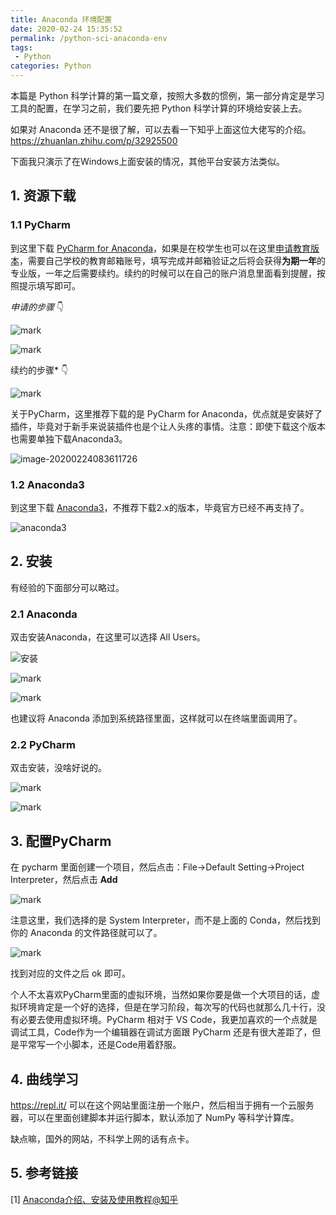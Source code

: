 ```yaml
---
title: Anaconda 环境配置
date: 2020-02-24 15:35:52
permalink: /python-sci-anaconda-env
tags: 
 - Python
categories: Python
---
```


本篇是 Python 科学计算的第一篇文章，按照大多数的惯例，第一部分肯定是学习工具的配置，在学习之前，我们要先把 Python 科学计算的环境给安装上去。

<!-- more -->

如果对 Anaconda 还不是很了解，可以去看一下知乎上面这位大佬写的介绍。https://zhuanlan.zhihu.com/p/32925500

下面我只演示了在Windows上面安装的情况，其他平台安装方法类似。

## 1. 资源下载

### 1.1 PyCharm

到这里下载 [PyCharm for Anaconda](https://www.jetbrains.com/pycharm/promo/anaconda/)，如果是在校学生也可以在这里[申请教育版本](https://www.jetbrains.com/shop/eform/students)，需要自己学校的教育邮箱账号，填写完成并邮箱验证之后将会获得**为期一年**的专业版，一年之后需要续约。续约的时候可以在自己的账户消息里面看到提醒，按照提示填写即可。

*申请的步骤* 👇

![mark](https://xerrors.oss-cn-shanghai.aliyuncs.com/blog/20200224/nbX77fQ1IfOd.png)

![mark](https://xerrors.oss-cn-shanghai.aliyuncs.com/blog/20200224/m878qH4RtaAO.png)

续约的步骤* 👇

![mark](https://xerrors.oss-cn-shanghai.aliyuncs.com/blog/20200224/R5buXiBoaDEL.png)

关于PyCharm，这里推荐下载的是 PyCharm for Anaconda，优点就是安装好了插件，毕竟对于新手来说装插件也是个让人头疼的事情。注意：即使下载这个版本也需要单独下载Anaconda3。

![image-20200224083611726](https://xerrors.oss-cn-shanghai.aliyuncs.com/blog/20200224/oUswrUDxTHub.png)

### 1.2 Anaconda3

到这里下载 [Anaconda3](https://www.anaconda.com/distribution/#download-section)，不推荐下载2.x的版本，毕竟官方已经不再支持了。

![anaconda3](https://xerrors.oss-cn-shanghai.aliyuncs.com/blog/20200224/exWL0aa9kVsa.png)



## 2. 安装

有经验的下面部分可以略过。

### 2.1 Anaconda

双击安装Anaconda，在这里可以选择 All Users。

![安装](https://xerrors.oss-cn-shanghai.aliyuncs.com/blog/20200224/9PmqTRUMFYtG.png)

![mark](https://xerrors.oss-cn-shanghai.aliyuncs.com/blog/20200224/DhKqKwJnc01g.png)

![mark](https://xerrors.oss-cn-shanghai.aliyuncs.com/blog/20200224/dRjLLugWQxHq.png)

也建议将 Anaconda 添加到系统路径里面，这样就可以在终端里面调用了。

### 2.2 PyCharm

双击安装，没啥好说的。

![mark](https://xerrors.oss-cn-shanghai.aliyuncs.com/blog/20200224/P83hCUcaS9TP.png)

![mark](https://xerrors.oss-cn-shanghai.aliyuncs.com/blog/20200224/OVYsFQaDBlqK.png)

## 3. 配置PyCharm


在 pycharm 里面创建一个项目，然后点击：File->Default Setting->Project Interpreter，然后点击 **Add**

![mark](https://xerrors.oss-cn-shanghai.aliyuncs.com/blog/20200224/YE7uzUwYcoiA.png)

注意这里，我们选择的是 System Interpreter，而不是上面的 Conda，然后找到你的 Anaconda 的文件路径就可以了。

![mark](https://xerrors.oss-cn-shanghai.aliyuncs.com/blog/20200224/kMk1x3odtA9C.png)

找到对应的文件之后 ok 即可。

个人不太喜欢PyCharm里面的虚拟环境，当然如果你要是做一个大项目的话，虚拟环境肯定是一个好的选择，但是在学习阶段，每次写的代码也就那么几十行，没有必要去使用虚拟环境。PyCharm 相对于 VS Code，我更加喜欢的一个点就是调试工具，Code作为一个编辑器在调试方面跟 PyCharm 还是有很大差距了，但是平常写一个小脚本，还是Code用着舒服。

## 4. 曲线学习

https://repl.it/ 可以在这个网站里面注册一个账户，然后相当于拥有一个云服务器，可以在里面创建脚本并运行脚本，默认添加了 NumPy 等科学计算库。

缺点嘛，国外的网站，不科学上网的话有点卡。

## 5. 参考链接

[1] [Anaconda介绍、安装及使用教程@知乎](https://zhuanlan.zhihu.com/p/32925500)